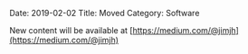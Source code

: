 Date: 2019-02-02
Title: Moved
Category: Software

New content will be available at [https://medium.com/@jimjh](https://medium.com/@jimjh)
